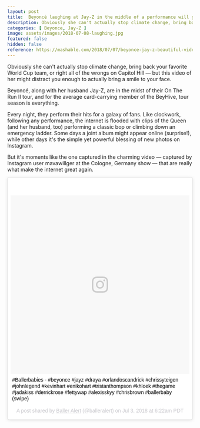 ```yaml
---
layout: post
title:  Beyoncé laughing at Jay-Z in the middle of a performance will give you life
description: Obviously she can't actually stop climate change, bring back your favorite World Cup team, or right all of the wrongs on Capitol Hill — but this video of her might distract you enough to actually bring a smile to your face.
categories: [ Beyonce, Jay-Z ]
image: assets/images/2018-07-08-laughing.jpg
featured: false
hidden: false
reference: https://mashable.com/2018/07/07/beyonce-jay-z-beautiful-video/#cuMYgI8ahSq9
---
```

Obviously she can't actually stop climate change, bring back your favorite World Cup team, or right all of the wrongs on Capitol Hill — but this video of her might distract you enough to actually bring a smile to your face.

Beyoncé, along with her husband Jay-Z, are in the midst of their On The Run II tour, and for the average card-carrying member of the BeyHive, tour season is everything. 

Every night, they perform their hits for a galaxy of fans. Like clockwork, following any performance, the internet is flooded with clips of the Queen (and her husband, too) performing a classic bop or climbing down an emergency ladder. Some days a joint album might appear online (surprise!), while other days it's the simple yet powerful blessing of new photos on Instagram. 

But it's moments like the one captured in the charming video — captured by Instagram user mavawillger at the Cologne, Germany show — that are really what make the internet great again.

<blockquote class="instagram-media" data-instgrm-captioned data-instgrm-permalink="https://www.instagram.com/p/BkxWHjcgo4p/" data-instgrm-version="8" style=" background:#FFF; border:0; border-radius:3px; box-shadow:0 0 1px 0 rgba(0,0,0,0.5),0 1px 10px 0 rgba(0,0,0,0.15); margin: 1px; max-width:658px; padding:0; width:99.375%; width:-webkit-calc(100% - 2px); width:calc(100% - 2px);"><div style="padding:8px;"> <div style=" background:#F8F8F8; line-height:0; margin-top:40px; padding:50% 0; text-align:center; width:100%;"> <div style=" background:url(data:image/png;base64,iVBORw0KGgoAAAANSUhEUgAAACwAAAAsCAMAAAApWqozAAAABGdBTUEAALGPC/xhBQAAAAFzUkdCAK7OHOkAAAAMUExURczMzPf399fX1+bm5mzY9AMAAADiSURBVDjLvZXbEsMgCES5/P8/t9FuRVCRmU73JWlzosgSIIZURCjo/ad+EQJJB4Hv8BFt+IDpQoCx1wjOSBFhh2XssxEIYn3ulI/6MNReE07UIWJEv8UEOWDS88LY97kqyTliJKKtuYBbruAyVh5wOHiXmpi5we58Ek028czwyuQdLKPG1Bkb4NnM+VeAnfHqn1k4+GPT6uGQcvu2h2OVuIf/gWUFyy8OWEpdyZSa3aVCqpVoVvzZZ2VTnn2wU8qzVjDDetO90GSy9mVLqtgYSy231MxrY6I2gGqjrTY0L8fxCxfCBbhWrsYYAAAAAElFTkSuQmCC); display:block; height:44px; margin:0 auto -44px; position:relative; top:-22px; width:44px;"></div></div> <p style=" margin:8px 0 0 0; padding:0 4px;"> <a href="https://www.instagram.com/p/BkxWHjcgo4p/" style=" color:#000; font-family:Arial,sans-serif; font-size:14px; font-style:normal; font-weight:normal; line-height:17px; text-decoration:none; word-wrap:break-word;" target="_blank">#Ballerbabies - #beyonce #jayz #draya #orlandoscandrick #chrissyteigen #johnlegend #kevinhart #enikohart #tristanthompson #khloek #thegame #jadakiss #derrickrose #fettywap #alexisskyy #chrisbrown #ballerbaby (swipe)</a></p> <p style=" color:#c9c8cd; font-family:Arial,sans-serif; font-size:14px; line-height:17px; margin-bottom:0; margin-top:8px; overflow:hidden; padding:8px 0 7px; text-align:center; text-overflow:ellipsis; white-space:nowrap;">A post shared by <a href="https://www.instagram.com/balleralert/" style=" color:#c9c8cd; font-family:Arial,sans-serif; font-size:14px; font-style:normal; font-weight:normal; line-height:17px;" target="_blank"> Baller Alert</a> (@balleralert) on <time style=" font-family:Arial,sans-serif; font-size:14px; line-height:17px;" datetime="2018-07-03T13:22:29+00:00">Jul 3, 2018 at 6:22am PDT</time></p></div></blockquote> <script async defer src="//www.instagram.com/embed.js"></script>
